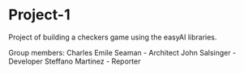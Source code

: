 # Project-1
Project of building a checkers game using the easyAI libraries. 

Group members:
Charles Emile Seaman - Architect
John Salsinger - Developer
Steffano Martinez - Reporter


